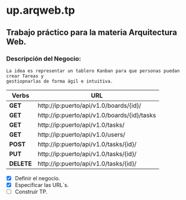 # up.arqweb.tp
## Trabajo práctico para la materia Arquitectura Web.

### Descripción del Negocio:
```
La idea es representar un tablero Kanban para que personas puedan crear Tareas y 
gestiopnarlas de forma ágil e intuitiva.
```
Verbs | URL
------|----
**GET** | http://ip:puerto/api/v1.0/boards/{id}/
**GET** | http://ip:puerto/api/v1.0/boards/{id}/tasks
**GET** | http://ip:puerto/api/v1.0/tasks/
**GET** | http://ip:puerto/api/v1.0/users/
**POST** | http://ip:puerto/api/v1.0/tasks/{id}/
**PUT** | http://ip:puerto/api/v1.0/tasks/{id}/
**DELETE** | http://ip:puerto/api/v1.0/tasks/{id}/

- [x] Definir el negocio.
- [x] Especificar las URL´s.
- [ ] Construir TP.
